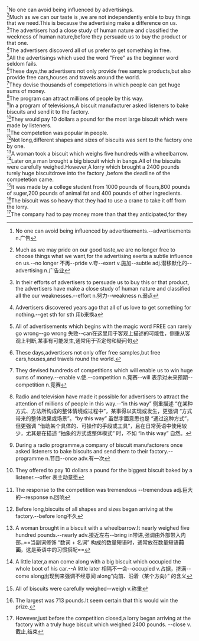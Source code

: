 [^1]No one can avoid being influenced by advertisings.  
[^2]Much as we can our taste is ,we are not independently enble to buy things that we need.This is because the advertising make a difference on us.  
[^3]The advertisers had a close study of human nature and classified the weekness of human nature,before they persuade us to buy the product or that one.  
[^4]The advertisers discoverd all of us prefer to get something in free.  
[^5]All the advertisings which used the word "Free" as the beginner word seldom fails.  
[^6]These days,the advertisers not only provide free sample products,but also provide free cars,houses and travels around the world.  
[^7]They devise thousands of competetions in which people can get huge sums of money.  
[^8]The program can attract millions of people by this way.  
[^9]In a program of televisions,A biscuit manufacturer asked listeners to bake biscuits and send it to the factory.  
[^10]They would pay 10 dollars a pound for the most large biscuit which were made by listeners.  
[^11]The competetion was popular in people.  
[^12]Not long,different shapes and sizes of biscuits was sent to the factory one by one.  
[^13]A woman took a biscuit which weighs five hundreds with a wheelbarrow.  
[^14]Later on,a man brought a big biscuit which in bangs.All of the biscuits were carefully weighed.However,A lorry which brought a 2400 pounds turely huge biscuitdrove into the factory ,before the deadline of the competetion came.  
[^15]It was made by a college student from 1000 pounds of flours,800 pounds of suger,200 pounds of animal fat and 400 pounds of other ingredients.  
[^16]The biscuit was so heavy that they had to use a crane to take it off from the lorry.  
[^17]The company had to pay money more than that they anticipated,for they  
[^1]:No one can avoid being influenced by advertisements.--advertisements n.广告
[^2]:Much as we may pride on our good taste,we are no longer free to choose things what we want,for the advertising exerts a subtle influence on us.--no longer 不再--pride v.夸--exert v.施加--subtle adj.潜移默化的--advertising n.广告业
[^3]:In their efforts of advertisers to persuade us to buy this or that product,  the advertisers have make a close study of human nature and classified all the our weaknesses.--effort n.努力--weakness n.弱点
[^4]:Advertisers discovered years ago that all of us love to get something for nothing.--get sth for sth 用b来换a
[^5]:All of advertisements which begins with the magic word FREE can rarely go wrong--go wrong 失败--can在这里用于客观上描述的可能性，侧重从客观上判断,某事有可能发生,通常用于否定句和疑问句
[^6]:These days,advertisers not only offer free samples,but free cars,houses,and travels round the world.
[^7]:They devised hundreds of competitions which will enable us to win huge sums of money.--enable v.使.--competition n.竞赛--will 表示对未来预期--competition n.竞赛
[^8]:Radio and television have made it possible for advertisers to attract the attention of millions of people in this way.--“in this way” 侧重描述 “在某种方式、方法所构成的整体情境或过程中”，某事得以实现或发生，更强调 “方式带来的整体效果或场景”。“by this way” 虽然字面意思也是 “通过这种方式”，但更强调 “借助某个具体的、可操作的手段或工具”，且在日常英语中使用较少，尤其是在描述 “抽象的方式或整体模式” 时，不如 “in this way” 自然。
[^9]:During a radio programme,a company of biscuit manufactorers once asked listeners to bake biscuits and send them to their factory.--programme n.节目--once adv.有一次
[^10]:They offered to pay 10 dollars a pound for the biggest biscuit baked by a listener.--offer 表主动意愿
[^11]:The response to the competition was tremendous --tremendous adj.巨大的--response n.回响
[^12]:Before long,biscuits of all shapes and sizes began arriving at the factory.--before long不久
[^13]:A woman brought in a biscuit with a wheelbarrow.It nearly weighed five hundred pounds.--nearly adv.接近左右--bring in带进,强调由外部带入内部..==当副词修饰 “数词 + 名词” 构成的数量短语时，通常放在数量短语**前面**，这是英语中的习惯搭配==
[^14]:A little later,a man come along with a big biscuit which occupied the whole boot of his car.--A little later 相隔不一会--occupied v.占据，挤满--come along出现到来强调不经意间 along“向前、沿着（某个方向）” 的含义
[^15]:All of biscuits were carefully weighed--weigh v.称重
[^16]:The largest was 713 pounds.It seem certain that this would win the prize.  
[^17]:However,just before the competition closed,a lorry began arriving at the factory with a truly huge biscuit which weighed 2400 pounds. --close v.截止,结束
[^18]:It had bakeed by a college student who had used over 1000 pounds of flour,eight hunderd pounds of suger,200 pounds of animal fat and 400 pounds various other ingredients.--various adj.各种各样的
[^19]:It was so heavy that a crane had to be used to remove it from the lorry.--remove v.卸下
[^20]:The manufactoriers had to pay money more than they had anticipated,for they bought the biscuit from the student for 24000 dollars.--buy sth for 花多少金额买下某物

